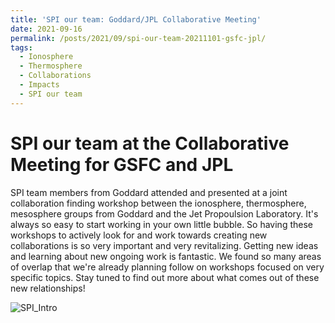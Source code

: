```yaml
---
title: 'SPI our team: Goddard/JPL Collaborative Meeting'
date: 2021-09-16
permalink: /posts/2021/09/spi-our-team-20211101-gsfc-jpl/
tags:
  - Ionosphere
  - Thermosphere
  - Collaborations
  - Impacts
  - SPI our team
---
```


SPI our team at the Collaborative Meeting for GSFC and JPL
======
SPI team members from Goddard attended and presented at a joint collaboration finding workshop between the ionosphere, thermosphere, mesosphere groups from Goddard and the Jet Propoulsion Laboratory. It's always so easy to start working in your own little bubble. So having these workshops to actively look for and work towards creating new collaborations is so very important and very revitalizing. Getting new ideas and learning about new ongoing work is fantastic. We found so many areas of overlap that we're already planning follow on workshops focused on very specific topics. Stay tuned to find out more about what comes out of these new relationships! 

![SPI_Intro](https://user-images.githubusercontent.com/4201502/139720582-fbf5d9f5-2be1-4523-86e9-a05575483116.jpg)
